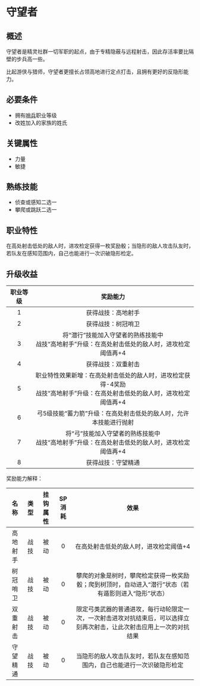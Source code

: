 # 守望者

## 概述

守望者是精灵社群一切军职的起点，由于专精隐蔽与远程射击，因此存活率要比隔壁的步兵高一些。

比起游侠与猎师，守望者更擅长占领高地进行定点打击，且拥有更好的反隐形能力。

## 必要条件

* 拥有<a href="../../../basicJob/Sentinel" target="_blank">哨兵</a>职业等级
* 改姓加入的家族的姓氏

## 关键属性

* 力量
* 敏捷

## 熟练技能

* 侦查或感知二选一
* 攀爬或跳跃二选一
  
## 职业特性

在高处射击低处的敌人时，进攻检定获得一枚奖励骰；当隐形的敌人攻击队友时，若队友在感知范围内，自己也能进行一次识破隐形检定。

## 升级收益

职业等级|奖励能力
:--:|:--:
1|获得战技：高地射手
2|获得战技：树冠哨卫
3|将“潜行”技能加入守望者的熟练技能中<br>战技“高地射手”升级：在高处射击低处的敌人时，进攻检定阈值再+4
4|获得战技：双重射击
5|职业特性效果新增：在高处射击低处的敌人时，进攻检定获得-4奖励<br>战技“高地射手”升级：在高处射击低处的敌人时，进攻检定阈值再+4
6|弓5级技能“蓄力箭”升级：在高处射击低处的敌人时，允许本技能进行抛射
7|将“弓”技能加入守望者的熟练技能中<br>战技“高地射手”升级：在高处射击低处的敌人时，进攻检定阈值再+4
8|获得战技：守望精通

奖励能力解释：

名称|类型|挂钩属性|SP消耗|效果
:--:|:--:|:--:|:--:|:--:
高地射手|战技|被动|0|在高处射击低处的敌人时，进攻检定阈值+4
树冠哨卫|战技|被动|0|攀爬的对象是树时，攀爬检定获得一枚奖励骰；爬到树顶时，自动进入“潜行”状态（若有遁影则进入“隐形”状态）
双重射击|战技|被动|0|限定弓类武器的普通进攻，每行动轮限定一次，一次射击进攻对抗结束后，可以选择立刻再次射击，让此次射击应用上一次的对抗结果
守望精通|战技|被动|0|当隐形的敌人攻击队友时，若队友在感知范围内，自己也能进行一次识破隐形检定